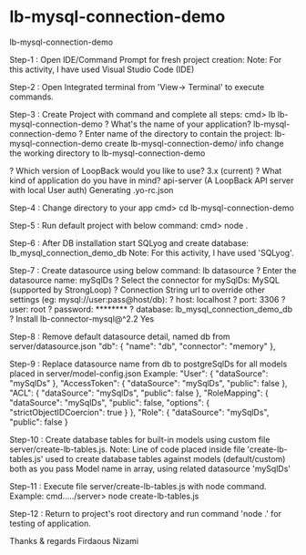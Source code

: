 # lb-mysql-connection-demo
lb-mysql-connection-demo



Step-1  :
Open IDE/Command Prompt for fresh project creation:
Note: For this activity, I have used Visual Studio Code (IDE)



Step-2  :
Open Integrated terminal from 'View-> Terminal' to execute commands.



Step-3  :
Create Project with command and complete all steps: 
cmd> lb lb-mysql-connection-demo
? What's the name of your application? lb-mysql-connection-demo
? Enter name of the directory to contain the project: lb-mysql-connection-demo
   create lb-mysql-connection-demo/
     info change the working directory to lb-mysql-connection-demo

? Which version of LoopBack would you like to use? 3.x (current)
? What kind of application do you have in mind? api-server (A LoopBack API server with local User auth)
Generating .yo-rc.json



Step-4  :
Change directory to your app
cmd> cd lb-mysql-connection-demo



Step-5  :
Run default project with below command:
cmd> node .



Step-6  :
After DB installation start SQLyog and create database: lb_mysql_connection_demo_db
Note: For this activity, I have used 'SQLyog'.



Step-7  :
Create datasource using below command:
lb datasource
? Enter the datasource name: mySqlDs
? Select the connector for mySqlDs: MySQL (supported by StrongLoop)
? Connection String url to override other settings (eg: mysql://user:pass@host/db):
? host: localhost
? port: 3306
? user: root
? password: ********
? database: lb_mysql_connection_demo_db
? Install lb-connector-mysql@^2.2 Yes



Step-8  :
Remove default datasource detail, named db from server/datasource.json
  "db": {
    "name": "db",
    "connector": "memory"
  },



Step-9  :
Replace datasource name from db to postgreSqlDs for all models placed in server/model-config.json
Example:
  "User": {
    "dataSource": "mySqlDs"
  },
  "AccessToken": {
    "dataSource": "mySqlDs",
    "public": false
  },
  "ACL": {
    "dataSource": "mySqlDs",
    "public": false
  },
  "RoleMapping": {
    "dataSource": "mySqlDs",
    "public": false,
    "options": {
      "strictObjectIDCoercion": true
    }
  },
  "Role": {
    "dataSource": "mySqlDs",
    "public": false
  }



Step-10 :
Create database tables for built-in models using custom file server/create-lb-tables.js.
Note:
Line of code placed inside file 'create-lb-tables.js' used to create database tables against models (default/custom) both as you pass Model name in array, using related datasource 'mySqlDs' 




Step-11 :
Execute file server/create-lb-tables.js with node command.
Example:
cmd...../server> node create-lb-tables.js
 


Step-12 :
Return to project's root directory and run command 'node .' for testing of application.



Thanks & regards
Firdaous Nizami
